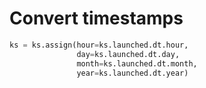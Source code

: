 # Convert timestamps

```python
ks = ks.assign(hour=ks.launched.dt.hour,
               day=ks.launched.dt.day,
               month=ks.launched.dt.month,
               year=ks.launched.dt.year)
```
